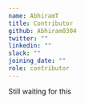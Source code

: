 ```yaml
---
name: AbhiramT
title: Contributor
github: Abhiram0304
twitter: ""
linkedin: ""
slack: ""
joining_date: ""
role: contributor
---
```


Still waiting for this
